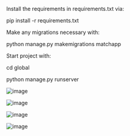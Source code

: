 Install the requirements in requirements.txt via:

pip install -r requirements.txt

Make any migrations necessary with:

python manage.py makemigrations matchapp

Start project with:

cd global

python manage.py runserver

![image](https://github.com/dielito2010/gamesmatch2/assets/38988105/12d0d62d-e17c-4ccf-977b-cdc133fb6648)

![image](https://github.com/dielito2010/gamesmatch2/assets/38988105/b6dc9b26-809c-4304-adea-b79bee3aed01)

![image](https://github.com/dielito2010/gamesmatch2/assets/38988105/358d3f08-3f2b-4922-b25f-93511ad3e61a)

![image](https://github.com/dielito2010/gamesmatch2/assets/38988105/22d3a204-8e84-4736-809f-8484a03482e0)

